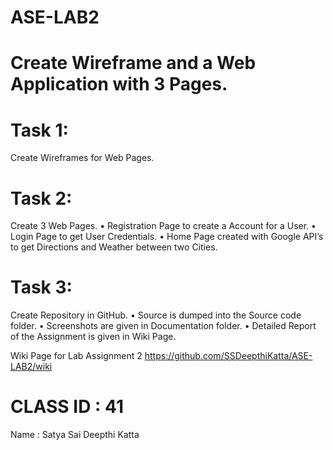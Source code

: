 # ASE-LAB2

# Create Wireframe and a Web Application with 3 Pages.

# Task 1:
Create Wireframes for Web Pages.

# Task 2: 
Create 3 Web Pages. 
•	Registration Page to create a Account for a User.
•	Login Page to get User Credentials.
•	Home Page created with Google API’s to get Directions and Weather between two Cities.

# Task 3:
Create Repository in GitHub.
•	Source is dumped into the Source code folder.
•	Screenshots are given in Documentation folder.
•	Detailed Report of the Assignment is given in Wiki Page.

Wiki Page for Lab Assignment 2
https://github.com/SSDeepthiKatta/ASE-LAB2/wiki

# CLASS ID : 41
Name : Satya Sai Deepthi Katta

